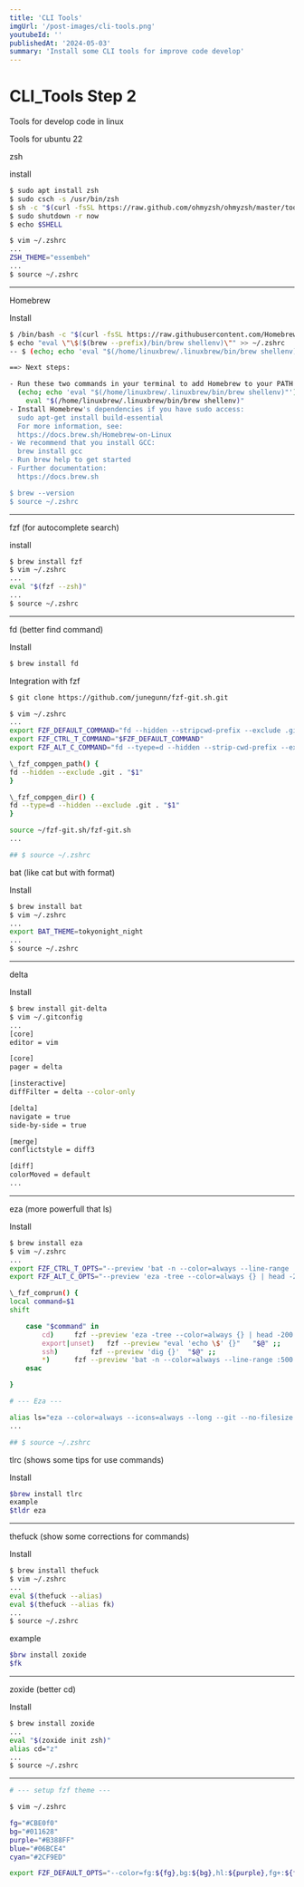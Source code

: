 ```yaml
---
title: 'CLI Tools'
imgUrl: '/post-images/cli-tools.png'
youtubeId: ''
publishedAt: '2024-05-03'
summary: 'Install some CLI tools for improve code develop'
---
```


# CLI_Tools Step 2

Tools for develop code in linux

Tools for ubuntu 22

zsh

install

```bash
$ sudo apt install zsh
$ sudo csch -s /usr/bin/zsh
$ sh -c "$(curl -fsSL https://raw.github.com/ohmyzsh/ohmyzsh/master/tools/install.sh)"
$ sudo shutdown -r now
$ echo $SHELL
```

```bash
$ vim ~/.zshrc
...
ZSH_THEME="essembeh"
...
$ source ~/.zshrc
```

---

Homebrew

Install

```bash
$ /bin/bash -c "$(curl -fsSL https://raw.githubusercontent.com/Homebrew/install/HEAD/install.sh)"
$ echo "eval \"\$($(brew --prefix)/bin/brew shellenv)\"" >> ~/.zshrc
-- $ (echo; echo 'eval "$(/home/linuxbrew/.linuxbrew/bin/brew shellenv)"') >> ~/.zshrc

==> Next steps:

- Run these two commands in your terminal to add Homebrew to your PATH:
  (echo; echo 'eval "$(/home/linuxbrew/.linuxbrew/bin/brew shellenv)"') >> /home/julio/.zshrc
    eval "$(/home/linuxbrew/.linuxbrew/bin/brew shellenv)"
- Install Homebrew's dependencies if you have sudo access:
  sudo apt-get install build-essential
  For more information, see:
  https://docs.brew.sh/Homebrew-on-Linux
- We recommend that you install GCC:
  brew install gcc
- Run brew help to get started
- Further documentation:
  https://docs.brew.sh

$ brew --version
$ source ~/.zshrc
```

---

fzf (for autocomplete search)

install

```bash
$ brew install fzf
$ vim ~/.zshrc
...
eval "$(fzf --zsh)"
...
$ source ~/.zshrc
```

---

fd (better find command)

Install

```bash
$ brew install fd
```

Integration with fzf

```bash
$ git clone https://github.com/junegunn/fzf-git.sh.git
```

```bash
$ vim ~/.zshrc
...
export FZF_DEFAULT_COMMAND="fd --hidden --stripcwd-prefix --exclude .git"
export FZF_CTRL_T_COMMAND="$FZF_DEFAULT_COMMAND"
export FZF_ALT_C_COMMAND="fd --tyepe=d --hidden --strip-cwd-prefix --exclude .git"

\_fzf_compgen_path() {
fd --hidden --exclude .git . "$1"
}

\_fzf_compgen_dir() {
fd --type=d --hidden --exclude .git . "$1"
}

source ~/fzf-git.sh/fzf-git.sh
...
```

```bash
## $ source ~/.zshrc
```

bat (like cat but with format)

Install

```bash
$ brew install bat
$ vim ~/.zshrc
...
export BAT_THEME=tokyonight_night
...
$ source ~/.zshrc
```

---

delta

Install

```bash
$ brew install git-delta
$ vim ~/.gitconfig
...
[core]
editor = vim

[core]
pager = delta

[insteractive]
diffFilter = delta --color-only

[delta]
navigate = true
side-by-side = true

[merge]
conflictstyle = diff3

[diff]
colorMoved = default
...
```

---

eza (more powerfull that ls)

Install

```bash
$ brew install eza
$ vim ~/.zshrc
...
export FZF_CTRL_T_OPTS="--preview 'bat -n --color=always --line-range :500 {}'"
export FZF_ALT_C_OPTS="--preview 'eza -tree --color=always {} | head -200'"

\_fzf_comprun() {
local command=$1
shift

    case "$command" in
    	cd)		fzf --preview 'eza -tree --color=always {} | head -200' "$@" ;;
    	export|unset)	fzf --preview "eval 'echo \$' {}"	"$@" ;;
    	ssh)		fzf --preview 'dig {}'	"$@" ;;
    	*)		fzf --preview 'bat -n --color=always --line-range :500 {}' "$@" ;;
    esac

}

# --- Eza ---

alias ls="eza --color=always --icons=always --long --git --no-filesize --no-time --no-user --no-permissions"
...
```

```bash
## $ source ~/.zshrc
```

tlrc (shows some tips for use commands)

Install

```bash
$brew install tlrc
example
$tldr eza
```

---

thefuck (show some corrections for commands)

Install

```bash
$ brew install thefuck
$ vim ~/.zshrc
...
eval $(thefuck --alias)
eval $(thefuck --alias fk)
...
$ source ~/.zshrc
```

example

```bash
$brw install zoxide
$fk
```

---

zoxide (better cd)

Install

```bash
$ brew install zoxide
...
eval "$(zoxide init zsh)"
alias cd="z"
...
$ source ~/.zshrc
```

---

```bash
# --- setup fzf theme ---

$ vim ~/.zshrc

fg="#CBE0f0"
bg="#011628"
purple="#B388FF"
blue="#06BCE4"
cyan="#2CF9ED"

export FZF_DEFAULT_OPTS="--color=fg:${fg},bg:${bg},hl:${purple},fg+:${fg},bg+:${bg},hl+:${purple},info:${blue},prompt:${cyan}"

```
